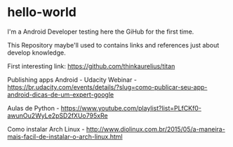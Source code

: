 # hello-world

I'm a Android Developer testing here the GiHub for the first time.

This Repository maybe'll used to contains links and references just about develop knowledge.

First interesting link: https://github.com/thinkaurelius/titan

Publishing apps Android - Udacity Webinar - https://br.udacity.com/events/details/?slug=como-publicar-seu-app-android-dicas-de-um-expert-google

Aulas de Python - https://www.youtube.com/playlist?list=PLfCKf0-awunOu2WyLe2pSD2fXUo795xRe

Como instalar Arch Linux - http://www.diolinux.com.br/2015/05/a-maneira-mais-facil-de-instalar-o-arch-linux.html
